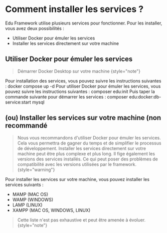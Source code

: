 # Comment installer les services ?
Edu Framework utilise plusieurs services pour fonctionner. Pour les installer, vous avez deux possibilités :
- Utiliser Docker pour émuler les services 
- Installer les services directement sur votre machine

## Utiliser Docker pour émuler les services

> Démarrer Docker Desktop sur votre machine
{style="note"}

<tabs>
    <tab title="à partir v2.0">
        Pour installation des services, vous pouvez suivre les instructions suivantes :
        <code-block lang="Bash">
        docker compose up -d
        </code-block>
    </tab>
    <tab title="Jusqu'en v1.2">
        Pour utiliser Docker pour émuler les services, vous pouvez suivre les instructions suivantes :
        <code-block lang="Bash">
        composer edu:init
        </code-block>
        Puis taper la commande suivante pour démarrer les services :
        <code-block lang="Bash">
        composer edu:docker:db-service:start mysql
        </code-block>
    </tab>
</tabs>

## (ou) Installer les services sur votre machine (non recommandé

> Nous vous recommandons d'utiliser Docker pour émuler les services. Cela vous permettra de gagner du temps et de simplifier le processus de développement.
> Installer les services directement sur votre machine peut être plus complexe et plus long. Il fige également les versions des services installés.
> Ce qui peut poser des problèmes de compatibilité avec les versions utilisées par le framework.
{style="warning"}

Pour installer les services sur votre machine, vous pouvez installer les services suivants :
- MAMP (MAC OS)
- WAMP (WINDOWS)
- LAMP (LINUX)
- XAMPP (MAC OS, WINDOWS, LINUX)

> Cette liste n'est pas exhaustive et peut être amenée à évoluer.
{style="note"}





